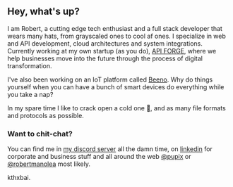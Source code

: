 ## Hey, what's up?

I am Robert, a cutting edge tech enthusiast and a full stack developer that wears many hats, from grayscaled ones to cool af ones. I specialize in web and API development, cloud architectures and system integrations. Currently working at my own startup (as you do), [API FORGE](https://apiforge.it), where we help businesses move into the future through the process of digital transformation.

I've also been working on an IoT platform called [Beeno](https://beeno.it/contact). Why do things yourself when you can have a bunch of smart devices do everything while you take a nap?

In my spare time I like to crack open a cold one 🍺, and as many file formats and protocols as possible.

### Want to chit-chat?
You can find me in [my discord server](https://discord.gg/HZ9fQeBeZS) all the damn time, on [linkedin](https://www.linkedin.com/in/robert-manolea/) for corporate and business stuff and all around the web [@pupix](https://www.google.com/search?q=%40pupix) or [@robertmanolea](https://www.google.com/search?q=%40robertmanolea) most likely.

kthxbai.
